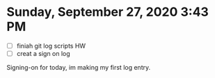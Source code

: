 # Sunday, September 27, 2020 3:43 PM
- [ ] finiah git log scripts HW
- [ ] creat a sign on log

Signing-on for today, im making my first log entry.